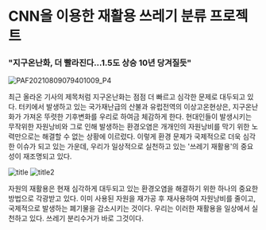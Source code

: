 # CNN을 이용한 재활용 쓰레기 분류 프로젝트 


### "지구온난화, 더 빨라진다…1.5도 상승 10년 당겨질듯"
![PAF20210809079401009_P4](https://user-images.githubusercontent.com/80455724/128804948-decce211-d0ca-4b6c-9f5b-2f2b9119cd52.jpg)


최근 올라온 기사의 제목처럼 지구온난화는 점점 더 빠르고 심각한 문제로 대두되고 있다. 터키에서 발생하고 있는 국가재난급의 산불과 유럽전역의 이상고온현상은, 지구온난화가 가져온 뚜렷한 기후변화를 우리로 하여금 체감하게 한다. 현대인들이 발생시키는 무작위한 자원낭비와 그로 인해 발생하는 환경오염은 개개인의 자원낭비를 막기 위한 노력만으로는 해결할 수 없는 상황에 이르렀다. 이렇게 환경 문제가 국제적으로 더욱 심각한 이슈가 되고 있는 가운데, 우리가 일상적으로 실천하고 있는 '쓰레기 재활용'의 중요성이 재조명되고 있다. 

![title](https://user-images.githubusercontent.com/80030759/128589606-673ee36f-99cb-4729-ae7a-03130af9b135.jpeg)
![title2](https://user-images.githubusercontent.com/80030759/128589633-c48a05f4-eae2-4bce-8bfe-f642f77bcbdf.jpeg)


자원의 재활용은 현재 심각하게 대두되고 있는 환경오염을 해결하기 위한 하나의 중요한 방법으로 각광받고 있다. 이미 사용된 자원을 재가공 후 재사용하여 자원낭비를 줄이고, 국제적으로 발생하는 폐기물을 감소시키는 것이다.
우리는 이러한 재활용을 일상에서 실천하고 있다. 쓰레기 분리수거가 바로 그것이다. 
